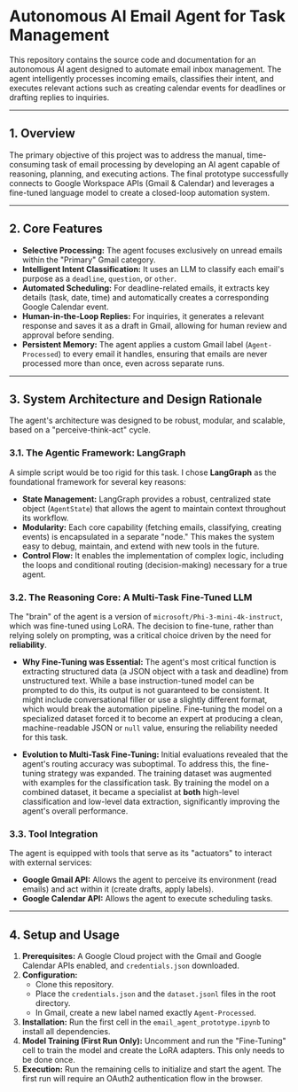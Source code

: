 # Autonomous AI Email Agent for Task Management

This repository contains the source code and documentation for an autonomous AI agent designed to automate email inbox management. The agent intelligently processes incoming emails, classifies their intent, and executes relevant actions such as creating calendar events for deadlines or drafting replies to inquiries.

---
## 1. Overview

The primary objective of this project was to address the manual, time-consuming task of email processing by developing an AI agent capable of reasoning, planning, and executing actions. The final prototype successfully connects to Google Workspace APIs (Gmail & Calendar) and leverages a fine-tuned language model to create a closed-loop automation system.

---
## 2. Core Features

* **Selective Processing:** The agent focuses exclusively on unread emails within the "Primary" Gmail category.
* **Intelligent Intent Classification:** It uses an LLM to classify each email's purpose as a `deadline`, `question`, or `other`.
* **Automated Scheduling:** For deadline-related emails, it extracts key details (task, date, time) and automatically creates a corresponding Google Calendar event.
* **Human-in-the-Loop Replies:** For inquiries, it generates a relevant response and saves it as a draft in Gmail, allowing for human review and approval before sending.
* **Persistent Memory:** The agent applies a custom Gmail label (`Agent-Processed`) to every email it handles, ensuring that emails are never processed more than once, even across separate runs.

---
## 3. System Architecture and Design Rationale

The agent's architecture was designed to be robust, modular, and scalable, based on a "perceive-think-act" cycle.

### 3.1. The Agentic Framework: LangGraph

A simple script would be too rigid for this task. I chose **LangGraph** as the foundational framework for several key reasons:

* **State Management:** LangGraph provides a robust, centralized state object (`AgentState`) that allows the agent to maintain context throughout its workflow.
* **Modularity:** Each core capability (fetching emails, classifying, creating events) is encapsulated in a separate "node." This makes the system easy to debug, maintain, and extend with new tools in the future.
* **Control Flow:** It enables the implementation of complex logic, including the loops and conditional routing (decision-making) necessary for a true agent.

### 3.2. The Reasoning Core: A Multi-Task Fine-Tuned LLM

The "brain" of the agent is a version of `microsoft/Phi-3-mini-4k-instruct`, which was fine-tuned using LoRA. The decision to fine-tune, rather than relying solely on prompting, was a critical choice driven by the need for **reliability**.

* **Why Fine-Tuning was Essential:** The agent's most critical function is extracting structured data (a JSON object with a task and deadline) from unstructured text. While a base instruction-tuned model can be prompted to do this, its output is not guaranteed to be consistent. It might include conversational filler or use a slightly different format, which would break the automation pipeline. Fine-tuning the model on a specialized dataset forced it to become an expert at producing a clean, machine-readable JSON or `null` value, ensuring the reliability needed for this task.

* **Evolution to Multi-Task Fine-Tuning:** Initial evaluations revealed that the agent's routing accuracy was suboptimal. To address this, the fine-tuning strategy was expanded. The training dataset was augmented with examples for the classification task. By training the model on a combined dataset, it became a specialist at **both** high-level classification and low-level data extraction, significantly improving the agent's overall performance.

### 3.3. Tool Integration
The agent is equipped with tools that serve as its "actuators" to interact with external services:
* **Google Gmail API:** Allows the agent to perceive its environment (read emails) and act within it (create drafts, apply labels).
* **Google Calendar API:** Allows the agent to execute scheduling tasks.

---
## 4. Setup and Usage

1.  **Prerequisites:** A Google Cloud project with the Gmail and Google Calendar APIs enabled, and `credentials.json` downloaded.
2.  **Configuration:**
    * Clone this repository.
    * Place the `credentials.json` and the `dataset.jsonl` files in the root directory.
    * In Gmail, create a new label named exactly `Agent-Processed`.
3.  **Installation:** Run the first cell in the `email_agent_prototype.ipynb` to install all dependencies.
4.  **Model Training (First Run Only):** Uncomment and run the "Fine-Tuning" cell to train the model and create the LoRA adapters. This only needs to be done once.
5.  **Execution:** Run the remaining cells to initialize and start the agent. The first run will require an OAuth2 authentication flow in the browser.
